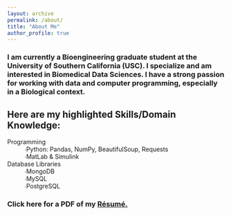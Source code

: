 ```yaml
---
layout: archive
permalink: /about/
title: "About Me"
author_profile: true
---
```

<h3> I am currently a Bioengineering graduate student at the University of Southern California (USC). I specialize and am interested in Biomedical Data Sciences. I have a strong passion for working with data and computer programming, especially in a Biological context. </h3>

<h2> Here are my highlighted Skills/Domain Knowledge: </h2>
<dl>
  <dt>Programming</dt>
  <dd>∙Python: Pandas, NumPy, BeautifulSoup, Requests</dd>
  <dd>∙MatLab & Simulink</dd>
  <dt>Database Libraries</dt>
  <dd>∙MongoDB</dd>
  <dd>∙MySQL</dd>
  <dd>∙PostgreSQL</dd>

<h3> Click here for a PDF of my <a href="/images/My_Resume_NT.pdf">Résumé.</a>

